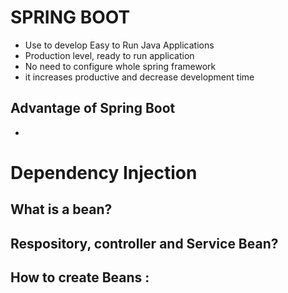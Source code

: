 # SPRING BOOT
 - Use to develop Easy to Run Java Applications
 - Production level, ready to run application 
 - No need to configure whole spring framework 
 - it increases productive and decrease development time  
 
## Advantage of Spring Boot 

-

# Dependency Injection
## What is a bean?
## Respository, controller and Service Bean?
## How to create Beans :
